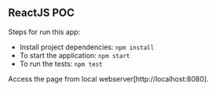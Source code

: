 ## ReactJS POC

Steps for run this app:

* Install project dependencies: `npm install`
* To start the application: `npm start`
* To run the tests: `npm test`

Access the page from local webserver[http://localhost:8080].